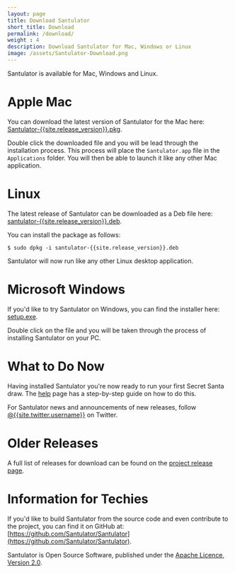 ```yaml
---
layout: page
title: Download Santulator
short_title: Download
permalink: /download/
weight : 4
description: Download Santulator for Mac, Windows or Linux
image: /assets/Santulator-Download.png
---
```


Santulator is available for Mac, Windows and Linux.

# Apple Mac

You can download the latest version of Santulator for the Mac here: [Santulator-{{site.release_version}}.pkg](https://github.com/Santulator/Santulator/releases/download/{{site.release_version}}/Santulator-{{site.release_version}}.pkg).

Double click the downloaded file and you will be lead through the installation process.  This process will place the ``Santulator.app`` file in the ``Applications`` folder.  You will then be able to launch it like any other Mac application.

# Linux

The latest release of Santulator can be downloaded as a Deb file here: [santulator-{{site.release_version}}.deb](https://github.com/Santulator/Santulator/releases/download/{{site.release_version}}/santulator-{{site.release_version}}.deb).

You can install the package as follows:

~~~
$ sudo dpkg -i santulator-{{site.release_version}}.deb
~~~

Santulator will now run like any other Linux desktop application.

# Microsoft Windows

If you'd like to try Santulator on Windows, you can find the installer here: [setup.exe](https://github.com/Santulator/Santulator/releases/download/{{site.release_version}}/setup.exe).

Double click on the file and you will be taken through the process of installing Santulator on your PC.

# What to Do Now

Having installed Santulator you're now ready to run your first Secret Santa draw.  The [help](/help) page has a step-by-step guide on how to do this.

For Santulator news and announcements of new releases, follow [@{{site.twitter.username}}]({{site.twitter.link}}) on Twitter.

# Older Releases

A full list of releases for download can be found on the [project release page](https://github.com/Santulator/Santulator/releases).

# Information for Techies

If you'd like to build Santulator from the source code and even contribute to the project, you can find it on GitHub at: [https://github.com/Santulator/Santulator](https://github.com/Santulator/Santulator).

Santulator is Open Source Software, published under the [Apache Licence, Version 2.0](http://www.apache.org/licenses/LICENSE-2.0).